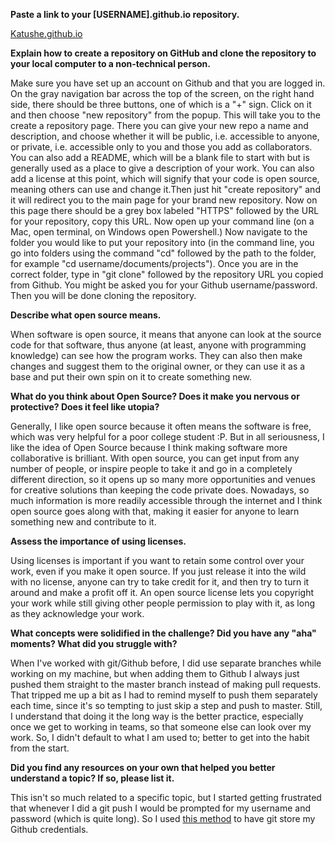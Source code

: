 **Paste a link to your [USERNAME].github.io repository.**

[Katushe.github.io](https://github.com/Katushe/Katushe.github.io)

**Explain how to create a repository on GitHub and clone the repository to your local computer to a non-technical person.**

Make sure you have set up an account on Github and that you are logged in. On the gray navigation bar across the top of the screen, on the right hand side, there should be three buttons, one of which is a "+" sign. Click on it and then choose "new repository" from the popup. This will take you to the create a repository page. There you can give your new repo a name and description, and choose whether it will be public, i.e. accessible to anyone, or private, i.e. accessible only to you and those you add as collaborators. You can also add a README, which will be a blank file to start with but is generally used as a place to give a description of your work. You can also add a license at this point, which will signify that your code is open source, meaning others can use and change it.Then just hit "create repository" and it will redirect you to the main page for your brand new repository. Now on this page there should be a grey box labeled "HTTPS" followed by the URL for your repository, copy this URL. Now open up your command line (on a Mac, open terminal, on Windows open Powershell.) Now navigate to the folder you would like to put your repository into (in the command line, you go into folders using the command "cd" followed by the path to the folder, for example "cd username/documents/projects"). Once you are in the correct folder, type in "git clone" followed by the repository URL you copied from Github. You might be asked you for your Github username/password. Then you will be done cloning the repository.

**Describe what open source means.**

When software is open source, it means that anyone can look at the source code for that software, thus anyone (at least, anyone with programming knowledge) can see how the program works. They can also then make changes and suggest them to the original owner, or they can use it as a base and put their own spin on it to create something new.

**What do you think about Open Source? Does it make you nervous or protective? Does it feel like utopia?**

Generally, I like open source because it often means the software is free, which was very helpful for a poor college student :P. But in all seriousness, I like the idea of Open Source because I think making software more collaborative is brilliant. With open source, you can get input from any number of people, or inspire people to take it and go in a completely different direction, so it opens up so many more opportunities and venues for creative solutions than keeping the code private does. Nowadays, so much information is more readily accessible through the internet and I think open source goes along with that, making it easier for anyone to learn something new and contribute to it.

**Assess the importance of using licenses.**

Using licenses is important if you want to retain some control over your work, even if you make it open source. If you just release it into the wild with no license, anyone can try to take credit for it, and then try to turn it around and make a profit off it. An open source license lets you copyright your work while still giving other people permission to play with it, as long as they acknowledge your work.

**What concepts were solidified in the challenge? Did you have any "aha" moments? What did you struggle with?**

When I've worked with git/Github before, I did use separate branches while working on my machine, but when adding them to Github I always just pushed them straight to the master branch instead of making pull requests. That tripped me up a bit as I had to remind myself to push them separately each time, since it's so tempting to just skip a step and push to master. Still, I understand that doing it the long way is the better practice, especially once we get to working in teams, so that someone else can look over my work. So, I didn't default to what I am used to; better to get into the habit from the start.

**Did you find any resources on your own that helped you better understand a topic? If so, please list it.**

This isn't so much related to a specific topic, but I started getting frustrated that whenever I did a git push I would be prompted for my username and password (which is quite long). So I used [this method](https://help.github.com/articles/caching-your-github-password-in-git/) to have git store my Github credentials.